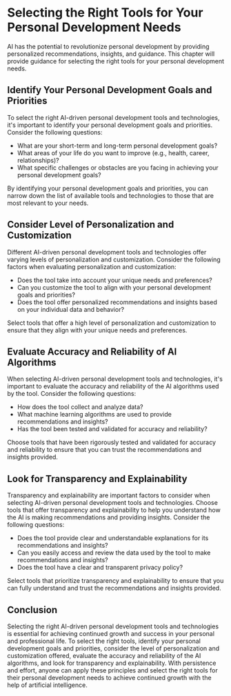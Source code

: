 Selecting the Right Tools for Your Personal Development Needs
===================================================================================================================================

AI has the potential to revolutionize personal development by providing personalized recommendations, insights, and guidance. This chapter will provide guidance for selecting the right tools for your personal development needs.

Identify Your Personal Development Goals and Priorities
-------------------------------------------------------

To select the right AI-driven personal development tools and technologies, it's important to identify your personal development goals and priorities. Consider the following questions:

* What are your short-term and long-term personal development goals?
* What areas of your life do you want to improve (e.g., health, career, relationships)?
* What specific challenges or obstacles are you facing in achieving your personal development goals?

By identifying your personal development goals and priorities, you can narrow down the list of available tools and technologies to those that are most relevant to your needs.

Consider Level of Personalization and Customization
---------------------------------------------------

Different AI-driven personal development tools and technologies offer varying levels of personalization and customization. Consider the following factors when evaluating personalization and customization:

* Does the tool take into account your unique needs and preferences?
* Can you customize the tool to align with your personal development goals and priorities?
* Does the tool offer personalized recommendations and insights based on your individual data and behavior?

Select tools that offer a high level of personalization and customization to ensure that they align with your unique needs and preferences.

Evaluate Accuracy and Reliability of AI Algorithms
--------------------------------------------------

When selecting AI-driven personal development tools and technologies, it's important to evaluate the accuracy and reliability of the AI algorithms used by the tool. Consider the following questions:

* How does the tool collect and analyze data?
* What machine learning algorithms are used to provide recommendations and insights?
* Has the tool been tested and validated for accuracy and reliability?

Choose tools that have been rigorously tested and validated for accuracy and reliability to ensure that you can trust the recommendations and insights provided.

Look for Transparency and Explainability
----------------------------------------

Transparency and explainability are important factors to consider when selecting AI-driven personal development tools and technologies. Choose tools that offer transparency and explainability to help you understand how the AI is making recommendations and providing insights. Consider the following questions:

* Does the tool provide clear and understandable explanations for its recommendations and insights?
* Can you easily access and review the data used by the tool to make recommendations and insights?
* Does the tool have a clear and transparent privacy policy?

Select tools that prioritize transparency and explainability to ensure that you can fully understand and trust the recommendations and insights provided.

Conclusion
----------

Selecting the right AI-driven personal development tools and technologies is essential for achieving continued growth and success in your personal and professional life. To select the right tools, identify your personal development goals and priorities, consider the level of personalization and customization offered, evaluate the accuracy and reliability of the AI algorithms, and look for transparency and explainability. With persistence and effort, anyone can apply these principles and select the right tools for their personal development needs to achieve continued growth with the help of artificial intelligence.
